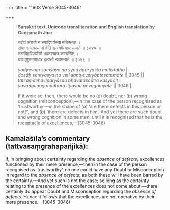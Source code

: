 +++
title = "1908 Verse 3045-3046"

+++
> **Sanskrit text, Unicode transliteration and English translation by Ganganath Jha:** 
>
> यद्येवं संशयो न स्याद्विपर्यस्ता मतिस्तथा ।  
> दोषाः सन्त्यस्य नो वेति सन्त्येवेत्याप्तसम्मते ॥ ३०४५ ॥  
> तत्संदेहविपर्यासौ भवतश्चात्र कस्यचित् ।  
> यावद्गुणगणाधार इत्यसौ नावगम्यते ॥ ३०४६ ॥ 
>
> *yadyevaṃ saṃśayo na syādviparyastā matistathā* \|  
> *doṣāḥ santyasya no veti santyevetyāptasammate* \|\| 3045 \|\|  
> *tatsaṃdehaviparyāsau bhavataścātra kasyacit* \|  
> *yāvadguṇagaṇādhāra ityasau nāvagamyate* \|\| 3046 \|\| 
>
> If it were so, then, there would be no (*a*) doubt, nor (*b*) wrong cognition (misconception),—in the case of the person recognised as ‘trustworthy’—in the shape of (*a*) ‘are there defects in this person or not?’, and (*b*) ‘there are defects in him’. And yet there are such doubt and wrong cognition in some men; until it is recognised that he is the receptacle of excellences.—(3045-3046)



## Kamalaśīla’s commentary (tattvasaṃgrahapañjikā):

If, in bringing about certainty regarding the *absence of defects*, excellences functioned by their mere presence,—then in the case of the person recognised as ‘trustworthy’, no one could have any Doubt or Misconception in regard to the *absence of defects*; as both these will have been barred by the certainty.—And yet such is not the case; so long as the certainty relating to the presence of the excellences does not come about,—there certainly do appear Doubt and Misconception regarding the *absence of defects*. Hence it follows that the excellences are not operative by their mere presence.—(3045-3046)


